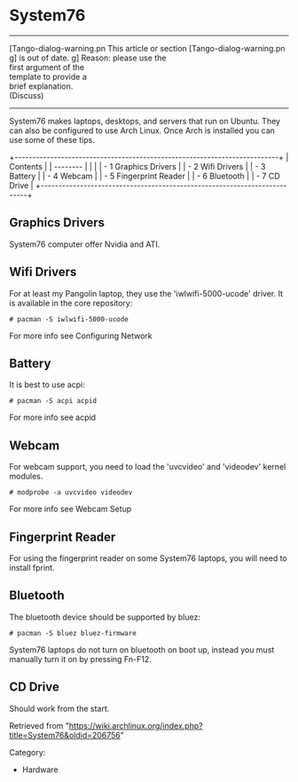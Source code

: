 System76
========

  ------------------------ ------------------------ ------------------------
  [Tango-dialog-warning.pn This article or section  [Tango-dialog-warning.pn
  g]                       is out of date.          g]
                           Reason: please use the   
                           first argument of the    
                           template to provide a    
                           brief explanation.       
                           (Discuss)                
  ------------------------ ------------------------ ------------------------

System76 makes laptops, desktops, and servers that run on Ubuntu. They
can also be configured to use Arch Linux. Once Arch is installed you can
use some of these tips.

+--------------------------------------------------------------------------+
| Contents                                                                 |
| --------                                                                 |
|                                                                          |
| -   1 Graphics Drivers                                                   |
| -   2 Wifi Drivers                                                       |
| -   3 Battery                                                            |
| -   4 Webcam                                                             |
| -   5 Fingerprint Reader                                                 |
| -   6 Bluetooth                                                          |
| -   7 CD Drive                                                           |
+--------------------------------------------------------------------------+

Graphics Drivers
----------------

System76 computer offer Nvidia and ATI.

Wifi Drivers
------------

For at least my Pangolin laptop, they use the 'iwlwifi-5000-ucode'
driver. It is available in the core repository:

    # pacman -S iwlwifi-5000-ucode

For more info see Configuring Network

Battery
-------

It is best to use acpi:

    # pacman -S acpi acpid

For more info see acpid

Webcam
------

For webcam support, you need to load the 'uvcvideo' and 'videodev'
kernel modules.

    # modprobe -a uvcvideo videodev

For more info see Webcam Setup

Fingerprint Reader
------------------

For using the fingerprint reader on some System76 laptops, you will need
to install fprint.

Bluetooth
---------

The bluetooth device should be supported by bluez:

    # pacman -S bluez bluez-firmware

System76 laptops do not turn on bluetooth on boot up, instead you must
manually turn it on by pressing Fn-F12.

CD Drive
--------

Should work from the start.

Retrieved from
"https://wiki.archlinux.org/index.php?title=System76&oldid=206756"

Category:

-   Hardware
